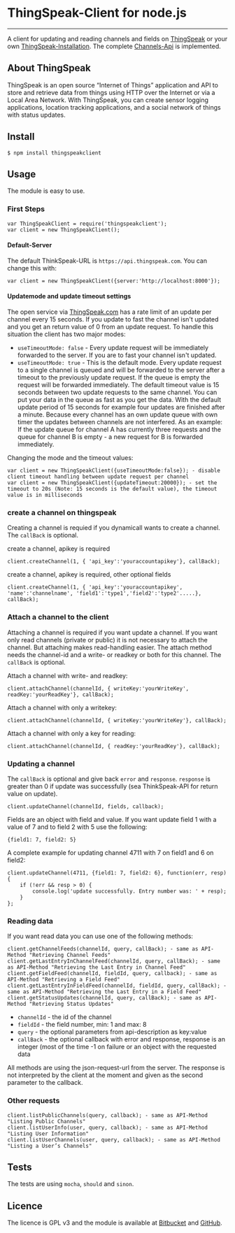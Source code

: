 # ThingSpeak-Client for node.js
---

A client for updating and reading channels and fields on [ThingSpeak](http://www.thingspeak.com) or your own [ThingSpeak-Installation](https://github.com/iobridge/thingspeak).
The complete [Channels-Api](http://community.thingspeak.com/documentation/api/#thingspeak_api) is implemented.

## About ThingSpeak
ThingSpeak is an open source “Internet of Things” application and API to store and retrieve data from things using HTTP over the Internet or via a Local Area Network. With ThingSpeak,
you can create sensor logging applications, location tracking applications, and a social network of things with status updates.

## Install
```
$ npm install thingspeakclient
```

## Usage
The module is easy to use.

### First Steps

```
var ThingSpeakClient = require('thingspeakclient');
var client = new ThingSpeakClient();
```

#### Default-Server
The default ThinkSpeak-URL is ```https://api.thingspeak.com```. You can change this with:

```
var client = new ThingSpeakClient({server:'http://localhost:8000'});
```
#### Updatemode and update timeout settings
The open service via [ThingSpeak.com](http://www.thingspeak.com) has a rate limit of an update per channel every 15 seconds.
If you update to fast the channel isn't updated and you get an return value of 0 from an update request. To handle this situation
the client has two major modes:

* ```useTimeoutMode: false``` - Every update request will be immediately forwarded to the server. If you are to fast your channel isn't updated.
* ```useTimeoutMode: true``` - This is the default mode. Every update request to a single channel is queued and will be forwarded to the server after a timeout to the previously update request.
 If the queue is empty the request will be forwarded immediately. The default timeout value is 15 seconds between two update requests to the same
 channel. You can put your data in the queue as fast as you get the data. With the default update period of 15 seconds for example four updates are finished after a minute.
 Because every channel has an own update queue with own timer the updates between channels are not interfered. As an example: If the update queue for channel A has currently
 three requests and the queue for channel B is empty - a new request for B is forwarded immediately.

Changing the mode and the timeout values:
```
var client = new ThingSpeakClient({useTimeoutMode:false}); - disable client timeout handling between update request per channel
var client = new ThingSpeakClient({updateTimeout:20000}); - set the timeout to 20s (Note: 15 seconds is the default value), the timeout value is in milliseconds
```
### create a channel on thingspeak
Creating a channel is requied if you dynamicall wants to create a channel. The ```callBack``` is optional.

create a channel, apikey is required
```
client.createChannel(1, { 'api_key':'youraccountapikey'}, callBack);
```
create a channel, apikey is required, other optional fields
```
client.createChannel(1, { 'api_key':'youraccountapikey', 'name':'channelname', 'field1':'type1','field2':'type2'.....}, callBack);
```

### Attach a channel to the client
Attaching a channel is required if you want update a channel. If you want only read channels (private or public) it is not necessary to attach the channel. But attaching makes read-handling
easier. The attach method needs the channel-id and a write- or readkey or both for this channel. The ```callBack``` is optional.

Attach a channel with write- and readkey:
```
client.attachChannel(channelId, { writeKey:'yourWriteKey', readKey:'yourReadKey'}, callBack);
```
Attach a channel with only a writekey:
```
client.attachChannel(channelId, { writeKey:'yourWriteKey'}, callBack);
```
Attach a channel with only a key for reading:
```
client.attachChannel(channelId, { readKey:'yourReadKey'}, callBack);
```

### Updating a channel
The ```callBack``` is optional and give back ```error``` and ```response```. ```response``` is greater than 0 if update was successfully (sea ThinkSpeak-API for return value on update).
```
client.updateChannel(channelId, fields, callback);
```
Fields are an object with field and value. If you want update field 1 with a value of 7 and to field 2 with 5 use the following:
```
{field1: 7, field2: 5}
```
A complete example for updating channel 4711 with 7 on field1 and 6 on field2:
```
client.updateChannel(4711, {field1: 7, field2: 6}, function(err, resp) {
    if (!err && resp > 0) {
        console.log('update successfully. Entry number was: ' + resp);
    }
};
```

### Reading data
If you want read data you can use one of the following methods:
```
client.getChannelFeeds(channelId, query, callBack); - same as API-Method "Retrieving Channel Feeds"
client.getLastEntryInChannelFeed(channelId, query, callBack); - same as API-Method "Retrieving the Last Entry in Channel Feed"
client.getFieldFeed(channelId, fieldId, query, callback); - same as API-Method "Retrieving a Field Feed"
client.getLastEntryInFieldFeed(channelId, fieldId, query, callBack); - same as API-Method "Retrieving the Last Entry in a Field Feed"
client.getStatusUpdates(channelId, query, callBack); - same as API-Method "Retrieving Status Updates"
```
* ```channelId``` - the id of the channel
* ```fieldId``` - the field number, min: 1 and max: 8
* ```query``` - the optional parameters from api-description as key:value
* ```callBack``` - the optional callback with error and response, response is an integer (most of the time -1 on failure or an object with the requested data

All methods are using the json-request-url from the server. The response is not interpreted by the client at the moment and given as the second parameter to the callback.

### Other requests
```
client.listPublicChannels(query, callback); - same as API-Method "Listing Public Channels"
client.listUserInfo(user, query, callback); - same as API-Method "Listing User Information"
client.listUserChannels(user, query, callback); - same as API-Method "Listing a User’s Channels"
```

## Tests
The tests are using ```mocha```, ```should``` and ```sinon```.

## Licence
The licence is GPL v3 and the module is available at [Bitbucket](https://bitbucket.org/iwg/thingspeakclient_node) and [GitHub](https://github.com/imwebgefunden/thingspeakclient_node).
